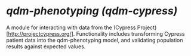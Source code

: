 # _qdm-phenotyping (qdm-cypress)_
A module for interacting with data from the (Cypress Project)[http://projectcypress.org/]. Functionality includes transforming Cypress patient data into the qdm-phenotyping model, and validating population results against expected values.

